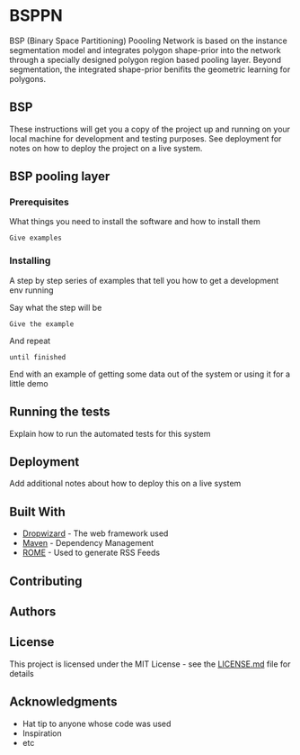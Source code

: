# BSPPN

BSP (Binary Space Partitioning) Poooling Network is based on the instance segmentation model and integrates polygon shape-prior into the network through a specially designed polygon region based pooling layer. Beyond segmentation, the integrated shape-prior benifits the geometric learning for polygons.


## BSP

These instructions will get you a copy of the project up and running on your local machine for development and testing purposes. See deployment for notes on how to deploy the project on a live system.

## BSP pooling layer

### Prerequisites

What things you need to install the software and how to install them

```
Give examples
```

### Installing

A step by step series of examples that tell you how to get a development env running

Say what the step will be

```
Give the example
```

And repeat

```
until finished
```

End with an example of getting some data out of the system or using it for a little demo

## Running the tests

Explain how to run the automated tests for this system


## Deployment

Add additional notes about how to deploy this on a live system

## Built With

* [Dropwizard](http://www.dropwizard.io/1.0.2/docs/) - The web framework used
* [Maven](https://maven.apache.org/) - Dependency Management
* [ROME](https://rometools.github.io/rome/) - Used to generate RSS Feeds

## Contributing



## Authors



## License

This project is licensed under the MIT License - see the [LICENSE.md](LICENSE.md) file for details

## Acknowledgments

* Hat tip to anyone whose code was used
* Inspiration
* etc

